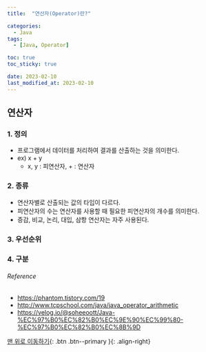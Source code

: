 ```yaml
---
title:  "연산자(Operator)란?" 

categories:
  - Java
tags:
  - [Java, Operator]

toc: true
toc_sticky: true

date: 2023-02-10
last_modified_at: 2023-02-10
---
```


## 연산자
### 1. 정의
- 프로그램에서 데이터를 처리하여 결과를 산출하는 것을 의미한다.
- ex) x + y
  - x, y : 피연산자, + : 연산자


### 2. 종류
- 연산자별로 산출되는 값의 타입이 다르다.
- 피연산자의 수는 연산자를 사용할 때 필요한 피연산자의 개수를 의미한다.
- 증감, 비교, 논리, 대입, 삼항 연산자는 자주 사용된다.



### 3. 우선순위




### 4. 구분





###### Reference <br>
- https://phantom.tistory.com/19
- http://www.tcpschool.com/java/java_operator_arithmetic
- https://velog.io/@soheeoott/Java-%EC%97%B0%EC%82%B0%EC%9E%90%EC%99%80-%EC%97%B0%EC%82%B0%EC%8B%9D


[맨 위로 이동하기](#){: .btn .btn--primary }{: .align-right} 